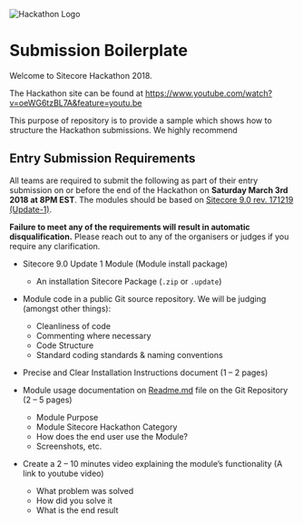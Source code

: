 ![Hackathon Logo](documentation/images/hackathon.png?raw=true "Hackathon Logo")

# Submission Boilerplate

Welcome to Sitecore Hackathon 2018.

The Hackathon site can be found at https://www.youtube.com/watch?v=oeWG6tzBL7A&feature=youtu.be

This purpose of repository is to provide a sample which shows how to structure the Hackathon submissions. We highly recommend


## Entry Submission Requirements 

All teams are required to submit the following as part of their entry submission on or before the end of the Hackathon on **Saturday March 3rd 2018 at 8PM EST**. The modules should be based on [Sitecore 9.0 rev. 171219 (Update-1)](https://dev.sitecore.net/Downloads/Sitecore_Experience_Platform/90/Sitecore_Experience_Platform_90_Update1.aspx).

**Failure to meet any of the requirements will result in automatic disqualification.** Please reach out to any of the organisers or judges if you require any clarification.

- Sitecore 9.0 Update 1 Module (Module install package)
   - An installation Sitecore Package (`.zip` or `.update`)

- Module code in a public Git source repository. We will be judging (amongst other things):
  - Cleanliness of code
  - Commenting where necessary
  - Code Structure
  - Standard coding standards & naming conventions

- Precise and Clear Installation Instructions document (1 – 2 pages)
- Module usage documentation on [Readme.md](documentation) file on the Git Repository (2 – 5 pages)
  - Module Purpose
  - Module Sitecore Hackathon Category
  - How does the end user use the Module?
  - Screenshots, etc.

- Create a 2 – 10 minutes video explaining the module’s functionality (A link to youtube video)

  - What problem was solved
  - How did you solve it
  - What is the end result
